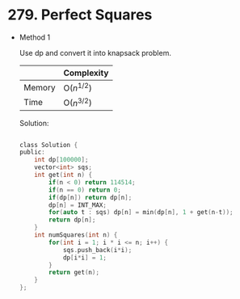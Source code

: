 # 279. Perfect Squares 
- Method 1

    Use dp and convert it into knapsack problem.

    | |   Complexity  |
    | ----------- | ----------- | 
    |  Memory     | O($n^{1/2}$) | 
    |      Time       |  O($n^{3/2}$) | 


    Solution:

    ``` h

    class Solution {
    public:
        int dp[100000];
        vector<int> sqs;
        int get(int n) {
            if(n < 0) return 114514;
            if(n == 0) return 0;
            if(dp[n]) return dp[n];
            dp[n] = INT_MAX;
            for(auto t : sqs) dp[n] = min(dp[n], 1 + get(n-t));
            return dp[n];
        }
        int numSquares(int n) {
            for(int i = 1; i * i <= n; i++) {
                sqs.push_back(i*i);
                dp[i*i] = 1;
            }
            return get(n);
        }
    };

    ```

<!-- - Method 2

    This is another method.

    | |   Complexity  |
    | ----------- | ----------- | 
    |  Memory     | O(n) | 
    |      Time       |  O(n) | 


    Solution:

    ``` h



    ```

- Additional Knowledge:
       
    Here are some additional knowledge.



<br> -->